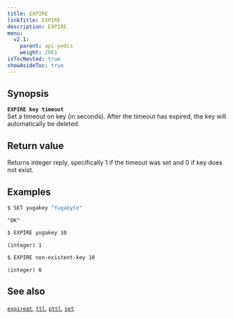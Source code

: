 ```yaml
---
title: EXPIRE
linkTitle: EXPIRE
description: EXPIRE
menu:
  v2.1:
    parent: api-yedis
    weight: 2061
isTocNested: true
showAsideToc: true
---
```


## Synopsis

<b>`EXPIRE key timeout`</b><br>
Set a timeout on key (in seconds). After the timeout has expired, the key will automatically be deleted.

## Return value

Returns integer reply, specifically 1 if the timeout was set and 0 if key does not exist.

## Examples

```sh
$ SET yugakey "Yugabyte"
```

```
"OK"
```

```sh
$ EXPIRE yugakey 10
```

```
(integer) 1
```

```sh
$ EXPIRE non-existent-key 10
```

```
(integer) 0
```

## See also

[`expireat`](../expireat/), [`ttl`](../ttl/), [`pttl`](../pttl/), [`set`](../set/)
